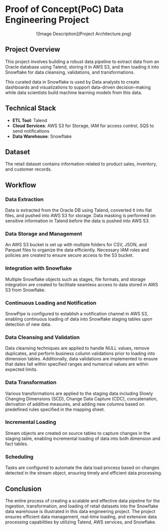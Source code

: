 # Proof of Concept(PoC) Data Engineering Project

<p align="center">
  ![Image Description](Project Architecture.png)
</p>

## Project Overview

This project involves building a robust data pipeline to extract data from an Oracle database using Talend, storing it in AWS S3, and then loading it into Snowflake for data cleansing, validations, and transformations.

This curated data in Snowflake is used by Data analysts to create dashboards and visualizations to support data-driven decision-making while data scientists build machine learning models from this data.

## Technical Stack

- **ETL Tool**: Talend
- **Cloud Services**: AWS S3 for Storage, IAM for access control, SQS to send notifications
- **Data Warehouse**: Snowflake

## Dataset

The retail dataset contains information related to product sales, inventory, and customer records.

## Workflow

### Data Extraction

Data is extracted from the Oracle DB using Talend, converted it into flat files, and pushed into AWS S3 for storage. Data masking is performed on sensitive information in Talend before the data is pushed into AWS S3.

### Data Storage and Management

An AWS S3 bucket is set up with multiple folders for CSV, JSON, and Parquet files to organize the data efficiently. Necessary IAM roles and policies are created to ensure secure access to the S3 bucket.

### Integration with Snowflake

Multiple Snowflake objects such as stages, file formats, and storage integration are created to facilitate seamless access to data stored in AWS S3 from Snowflake.

### Continuous Loading and Notification

SnowPipe is configured to establish a notification channel in AWS S3, enabling continuous loading of data into Snowflake staging tables upon detection of new data.

### Data Cleansing and Validation

Data cleansing techniques are applied to handle NULL values, remove duplicates, and perform business column validations prior to loading into dimension tables. Additionally, data validations are implemented to ensure that dates fall within specified ranges and numerical values are within expected limits.

### Data Transformation

Various transformations are applied to the staging data including Slowly Changing Dimensions (SCD), Change Data Capture (CDC), concatenation, derivation of additive measures, and adding new columns based on predefined rules specified in the mapping sheet.

### Incremental Loading

Stream objects are created on source tables to capture changes in the staging table, enabling incremental loading of data into both dimension and fact tables.

### Scheduling

Tasks are configured to automate the data load process based on changes detected in the stream object, ensuring timely and efficient data processing.

## Conclusion

The entire process of creating a scalable and effective data pipeline for the ingestion, transformation, and loading of retail datasets into the Snowflake data warehouse is illustrated in this data engineering project. The project ensures efficient data management, real-time loading, and extensive data processing capabilities by utilizing Talend, AWS services, and Snowflake. 
